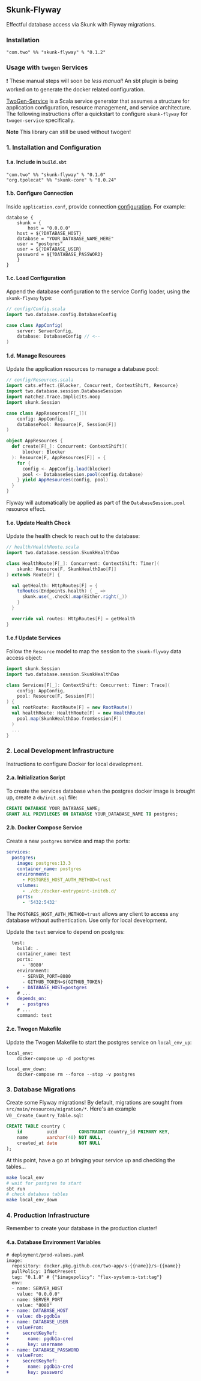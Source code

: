 ## Skunk-Flyway
Effectful database access via Skunk with Flyway migrations.

### Installation
```
"com.two" %% "skunk-flyway" % "0.1.2"
```

### Usage with `twogen` Services
:heavy_exclamation_mark: These manual steps will soon be _less manual!_ An sbt plugin is being worked on to generate the docker related configuration. 

[TwoGen-Service](https://github.com/two-app/twogen-service) is a Scala service generator that assumes a structure for application configuration, resource management, and service architecture. The following instructions offer a quickstart to configure `skunk-flyway` for `twogen-service` specifically.

**Note** This library can still be used without twogen!

### 1. Installation and Configuration
#### 1.a. Include in `build.sbt`
```
"com.two" %% "skunk-flyway" % "0.1.0"
"org.tpolecat" %% "skunk-core" % "0.0.24"
```

#### 1.b. Configure Connection
Inside `application.conf`, provide connection [configuration](#configuration). For example:
```hocon
database {
    skunk = {
        host = "0.0.0.0"
	host = ${?DATABASE_HOST}
	database = "YOUR_DATABASE_NAME_HERE"
	user = "postgres"
	user = ${?DATABASE_USER}
	password = ${?DATABASE_PASSWORD}
    }
}
```

#### 1.c. Load Configuration
Append the database configuration to the service Config loader, using the `skunk-flyway` type:
```scala
// config/Config.scala
import two.database.config.DatabaseConfig

case class AppConfig(
    server: ServerConfig,
    database: DatabaseConfig // <--
)
```

#### 1.d. Manage Resources
Update the application resources to manage a database pool:

```scala
// config/Resources.scala
import cats.effect.{Blocker, Concurrent, ContextShift, Resource}
import two.database.session.DatabaseSession
import natchez.Trace.Implicits.noop
import skunk.Session

case class AppResources[F[_]](
    config: AppConfig,
    databasePool: Resource[F, Session[F]]
)

object AppResources {
  def create[F[_]: Concurrent: ContextShift](
      blocker: Blocker
  ): Resource[F, AppResources[F]] = {
    for {
      config <- AppConfig.load(blocker)
      pool <- DatabaseSession.pool(config.database)
    } yield AppResources(config, pool)
  }
}
```

Flyway will automatically be applied as part of the `DatabaseSession.pool` resource effect.

#### 1.e. Update Health Check
Update the health check to reach out to the database:

```scala
// health/HealthRoute.scala
import two.database.session.SkunkHealthDao

class HealthRoute[F[_]: Concurrent: ContextShift: Timer](
    skunk: Resource[F, SkunkHealthDao[F]]
) extends Route[F] {

  val getHealth: HttpRoutes[F] = {
    toRoutes(Endpoints.health) { _ =>
      skunk.use(_.check).map(Either.right(_))
    }
  }

  override val routes: HttpRoutes[F] = getHealth
}
```
#### 1.e.f Update Services
Follow the `Resource` model to map the session to the `skunk-flyway` data access object:
```scala
import skunk.Session
import two.database.session.SkunkHealthDao

class Services[F[_]: ContextShift: Concurrent: Timer: Trace](
    config: AppConfig,
    pool: Resource[F, Session[F]]
) {
  val rootRoute: RootRoute[F] = new RootRoute()
  val healthRoute: HealthRoute[F] = new HealthRoute(
    pool.map(SkunkHealthDao.fromSession[F])
  )
  ...
}
```

### 2. Local Development Infrastructure
Instructions to configure Docker for local development.

#### 2.a. Initialization Script
To create the services database when the postgres docker image is brought up, create a `db/init.sql` file:
```sql
CREATE DATABASE YOUR_DATABASE_NAME;
GRANT ALL PRIVILEGES ON DATABASE YOUR_DATABASE_NAME TO postgres;
```

#### 2.b. Docker Compose Service
Create a new `postgres` service and map the ports:
```yaml
services:
  postgres:
    image: postgres:13.3
    container_name: postgres
    environment:
      - POSTGRES_HOST_AUTH_METHOD=trust
    volumes:
      - ./db:/docker-entrypoint-initdb.d/
    ports:
      - '5432:5432'
```

The `POSTGRES_HOST_AUTH_METHOD=trust` allows any client to access any database without authentication. Use only for local development.

Update the `test` service to depend on postgres:
```diff
  test:
    build: .
    container_name: test
    ports:
      - '8080'
    environment:
      - SERVER_PORT=8080
      - GITHUB_TOKEN=${GITHUB_TOKEN}
+     - DATABASE_HOST=postgres
    # ...
+   depends_on:
+     - postgres
    # ...
    command: test

```

#### 2.c. Twogen Makefile
Update the Twogen Makefile to start the postgres service on `local_env_up`:
```Make
local_env:
	docker-compose up -d postgres

local_env_down:
	docker-compose rm --force --stop -v postgres
```

### 3. Database Migrations
Create some Flyway migrations! By default, migrations are sought from `src/main/resources/migration/*`. Here's an example `V0__Create_Country_Table.sql`:
```sql
CREATE TABLE country (
    id         uuid        CONSTRAINT country_id PRIMARY KEY,
    name       varchar(40) NOT NULL,
    created_at date        NOT NULL
);
```

At this point, have a go at bringing your service up and checking the tables...
```sh
make local_env
# wait for postgres to start
sbt run
# check database tables
make local_env_down
```

### 4. Production Infrastructure
Remember to create your database in the production cluster!

#### 4.a. Database Environment Variables
```diff
# deployment/prod-values.yaml
image:
  repository: docker.pkg.github.com/two-app/s-{{name}}/s-{{name}}
  pullPolicy: IfNotPresent
  tag: "0.1.8" # {"$imagepolicy": "flux-system:s-tst:tag"}
  env:
  - name: SERVER_HOST
    value: "0.0.0.0"
  - name: SERVER_PORT
    value: "8080"
+ - name: DATABASE_HOST
+   value: db-pgdb1a
+ - name: DATABASE_USER
+   valueFrom:
+     secretKeyRef:
+       name: pgdb1a-cred
+       key: username
+ - name: DATABASE_PASSWORD
+   valueFrom:
+     secretKeyRef:
+       name: pgdb1a-cred
+       key: password
```
